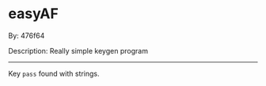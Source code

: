 # easyAF

By: 476f64

Description: Really simple keygen program

---

Key `pass` found with strings.
